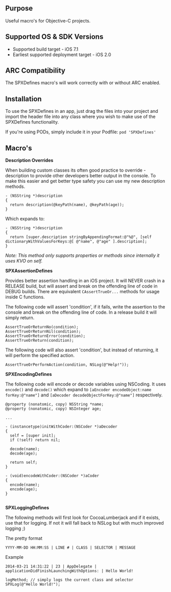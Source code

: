 Purpose
--------------

Useful macro's for Objective-C projects.


Supported OS & SDK Versions
-----------------------------

* Supported build target - iOS 7.1
* Earliest supported deployment target - iOS 2.0


ARC Compatibility
------------------

The SPXDefines macro's will work correctly with or without ARC enabled.


Installation
--------------

To use the SPXDefines in an app, just drag the files into your project and import the header file into any class where you wish to make use of the SPXDefines functionality.

If you're using PODs, simply include it in your Podfile: `pod 'SPXDefines'`

Macro's
-------------

**Description Overrides**

When building custom classes its often good practice to override -description to provide other developers better output in the console. To make this easier and get better type safety you can use my new description methods.

```objc
- (NSString *)description
{
  return description(@keyPath(name), @keyPath(age));
}
```

Which expands to:

```objc
- (NSString *)description
{
  return [super.description stringByAppendingFormat:@"%@", [self dictionaryWithValuesForKeys:@[ @"name", @"age" ].description];
}
```

_Note: This method only supports properties or methods since internally it uses KVO on self._
 
**SPXAssertionDefines**

Provides better assertion handling in an iOS project. It will NEVER crash in a RELEASE build, but will assert and break on the offending line of code in DEBUG builds. There are equivalent `CAssertTrueOr...` methods for usage inside C functions.

The following code will assert 'condition', if it fails, write the assertion to the console and break on the offending line of code. In a release build it will simply return.

```objc
AssertTrueOrReturnNo(condition);
AssertTrueOrReturnNil(condition);
AssertTrueOrReturnError(condition);
AssertTrueOrReturn(condition);
```

The following code will also assert 'condition', but instead of returning, it will perform the specified action.
		
`AssertTrueOrPerformAction(condition, NSLog(@"Help!"));`


**SPXEncodingDefines**

The following code will encode or decode variables using NSCoding. It uses `encode()` and `decode()` which expand to `[aEncoder encodeObject:name forKey:@"name"]` and `[aDecoder decodeObjectForKey:@"name"]` respectively.
	
```objc
@property (nonatomic, copy) NSString *name;
@property (nonatomic, copy) NSInteger age;

...

- (instancetype)initWithCoder:(NSCoder *)aDecoder
{
  self = [super init];
  if (!self) return nil;
  
  decode(name);	
  decode(age);
	
  return self;
} 

- (void)encodeWithCoder:(NSCoder *)aCoder
{
  encode(name);
  encode(age);	
}
	
```


**SPXLoggingDefines**

The following methods will first look for CocoaLumberjack and if it exists, use that for logging. If not it will fall back to NSLog but with much improved logging ;)

The pretty format

`YYYY-MM-DD HH:MM:SS | LINE # | CLASS | SELECTOR | MESSAGE`

Example

`2014-03-21 14:31:22 | 23 | AppDelegate | applicationDidFinishLaunchingWithOptions: | Hello World!`

```objc
logMethod; // simply logs the current class and selector
SPXLog(@"Hello World!");
```

